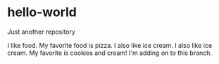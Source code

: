 # hello-world
Just another repository

I like food. My favorite food is pizza.
I also like ice cream.
I also like ice cream. My favorite is cookies and cream!
I'm adding on to this branch.
